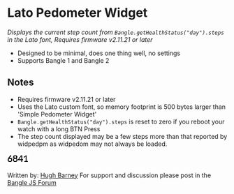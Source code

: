 # Lato Pedometer Widget

*Displays the current step count from `Bangle.getHealthStatus("day").steps` in the Lato font, Requires firmware v2.11.21 or later*

* Designed to be minimal, does one thing well, no settings
* Supports Bangle 1 and Bangle 2

## Notes

* Requires firmware v2.11.21 or later
* Uses the Lato custom font, so memory footprint is 500 bytes larger than 'Simple Pedometer Widget'
* `Bangle.getHealthStatus("day").steps` is reset to zero if you reboot your watch with a long BTN Press
* The step count displayed may be a few steps more than that reported by widpedpm as widpedom may not always be loaded.

![](screenshot_widpb.png)

Written by: [Hugh Barney](https://github.com/hughbarney)  For support and discussion please post in the [Bangle JS Forum](http://forum.espruino.com/microcosms/1424/)
